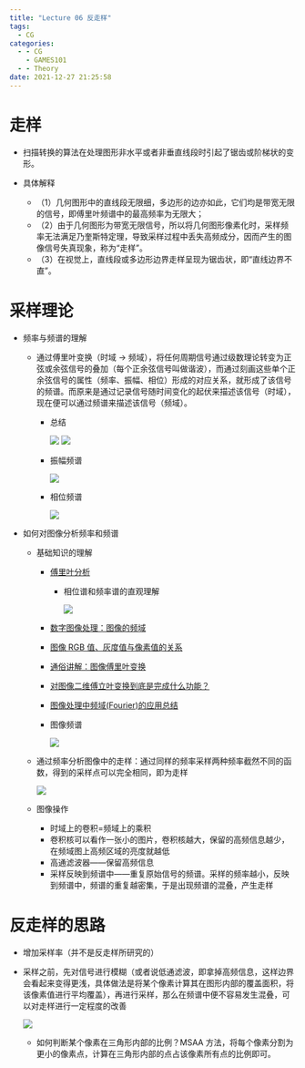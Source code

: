```yaml
---
title: "Lecture 06 反走样"
tags:
  - CG
categories:
  - - CG
    - GAMES101
  - - Theory
date: 2021-12-27 21:25:58
---
```


# 走样

  - 扫描转换的算法在处理图形非水平或者非垂直线段时引起了锯齿或阶梯状的变形。
  - 具体解释

    - （1）几何图形中的直线段无限细，多边形的边亦如此，它们均是带宽无限的信号，即傅里叶频谱中的最高频率为无限大；
    - （2）由于几何图形为带宽无限信号，所以将几何图形像素化时，采样频率无法满足乃奎斯特定理，导致采样过程中丢失高频成分，因而产生的图像信号失真现象，称为“走样”。
    - （3）在视觉上，直线段或多边形边界走样呈现为锯齿状，即“直线边界不直”。

# 采样理论

  - 频率与频谱的理解

    - 通过傅里叶变换（时域 → 频域），将任何周期信号通过级数理论转变为正弦或余弦信号的叠加（每个正余弦信号叫做谐波），而通过刻画这些单个正余弦信号的属性（频率、振幅、相位）形成的对应关系，就形成了该信号的频谱。而原来是通过记录信号随时间变化的起伏来描述该信号（时域），现在便可以通过频谱来描述该信号（频域）。

      - 总结

        ![](Lecture-06-反走样/30f27f04-cb35-4143-a29f-80c5f2661505-11709514.jpg)
        ![](Lecture-06-反走样/8dcc19b2-f5b0-431a-8064-45d23d07459a-11709514.jpg)

      - 振幅频谱

        ![](Lecture-06-反走样/8e2c07f0-5647-40e6-b793-bebeff4b2f2e-11709514.jpg)

      - 相位频谱

        ![](Lecture-06-反走样/f652c394-f00f-4452-9046-8d31742bee70-11709514.jpg)

  - 如何对图像分析频率和频谱

    - 基础知识的理解

      - [傅里叶分析](https://zhuanlan.zhihu.com/p/19763358)

        - 相位谱和频率谱的直观理解

          ![](Lecture-06-反走样/0265e20c-1abd-4338-93c8-d8fd229492ba-11709514.jpg)

      - [数字图像处理：图像的频域](https://blog.csdn.net/Vichael_Chan/article/details/102570542)
      - [图像 RGB 值、灰度值与像素值的关系](http://www.360doc.com/content/18/0410/09/7551_744364416.shtml)
      - [通俗讲解：图像傅里叶变换](https://zhuanlan.zhihu.com/p/99605178)
      - [对图像二维傅立叶变换到底是完成什么功能？](https://www.zhihu.com/question/26969067/answer/567804862)
      - [图像处理中频域(Fourier)的应用总结](https://blog.csdn.net/turbogofi/article/details/12048777?utm_medium=distribute.pc_relevant.none-task-blog-2~default~baidujs_baidulandingword~default-1.control&spm=1001.2101.3001.4242)
      - 图像频谱

        ![](Lecture-06-反走样/76eed36a-099d-443c-8348-cfc44d132a80-11709514.jpg)

    - 通过频率分析图像中的走样：通过同样的频率采样两种频率截然不同的函数，得到的采样点可以完全相同，即为走样

      ![](Lecture-06-反走样/8f5ba925-a659-4fd8-926e-87eb1f77fffd-11709514.jpg)

    - 图像操作

      - 时域上的卷积=频域上的乘积
      - 卷积核可以看作一张小的图片，卷积核越大，保留的高频信息越少，在频域图上高频区域的亮度就越低
      - 高通滤波器——保留高频信息
      - 采样反映到频谱中——重复原始信号的频谱。采样的频率越小，反映到频谱中，频谱的重复越密集，于是出现频谱的混叠，产生走样

# 反走样的思路

  - 增加采样率（并不是反走样所研究的）
  - 采样之前，先对信号进行模糊（或者说低通滤波，即拿掉高频信息，这样边界会看起来变得更浅，具体做法是将某个像素计算其在图形内部的覆盖面积，将该像素值进行平均覆盖），再进行采样，那么在频谱中便不容易发生混叠，可以对走样进行一定程度的改善

    ![](Lecture-06-反走样/45769713-a6c4-44b3-91f2-414194b0212d-11709514.jpg)

    - 如何判断某个像素在三角形内部的比例？MSAA 方法，将每个像素分割为更小的像素点，计算在三角形内部的点占该像素所有点的比例即可。

